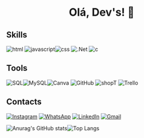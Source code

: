 ## <h1 align="center">      Olá, Dev's! 👋  </h1>

## Skills
![html](https://img.shields.io/badge/HTML5-E34F26?style=for-the-badge&logo=html5&logoColor=white) ![javascript](https://img.shields.io/badge/JavaScript-F7DF1E?style=for-the-badge&logo=javascript&logoColor=black)![css](https://img.shields.io/badge/CSS3-1572B6?style=for-the-badge&logo=css3&logoColor=white)
![.Net](https://img.shields.io/badge/.NET-5C2D91?style=for-the-badge&logo=.net&logoColor=white)
![c](https://img.shields.io/badge/c%23-%23239120.svg?style=for-the-badge&logo=c-sharp&logoColor=white)


## Tools

 ![SQL](https://img.shields.io/badge/Microsoft%20SQL%20Server-CC2927?style=for-the-badge&logo=microsoft%20sql%20server&logoColor=white)![MySQL](https://img.shields.io/badge/mysql-4479A1.svg?style=for-the-badge&logo=mysql&logoColor=white)![Canva](https://img.shields.io/badge/Canva-%2300C4CC.svg?style=for-the-badge&logo=Canva&logoColor=white) ![GitHub](https://img.shields.io/badge/github-%23121011.svg?style=for-the-badge&logo=github&logoColor=white)
![shopT](https://img.shields.io/badge/adobephotoshop-%2331A8FF.svg?style=for-the-badge&logo=adobephotoshop&logoColor=white)
![Trello](https://img.shields.io/badge/Trello-%23026AA7.svg?style=for-the-badge&logo=Trello&logoColor=white)

## Contacts
[![Instagram](https://img.shields.io/badge/Instagram-E4405F?style=for-the-badge&logo=instagram&logoColor=white)](https://www.instagram.com/caandrademila/)
[![WhatsApp](https://img.shields.io/badge/WhatsApp-25D366?style=for-the-badge&logo=WhatsApp&logoColor=white)](https://wa.me/5535999178457?text=Ol%C3%A1,)
[![LinkedIn](https://img.shields.io/badge/LinkedIn-0077B5?style=for-the-badge&logo=linkedin&logoColor=white)](https://www.linkedin.com/in/camilarandrade/)
[![Gmail](https://img.shields.io/badge/Gmail-D14836?style=for-the-badge&logo=gmail&logoColor=white)](mailto:andradecamilareis@gmail.com)


![Anurag's GitHub stats](https://github-readme-stats.vercel.app/api?username=andradecamila-dev&show_icons=true&theme=monokai&hide_langs_below=1)![Top Langs](https://github-readme-stats.vercel.app/api/top-langs/?username=andradecamila-dev&theme=monokai&hide_langs_below=1)
